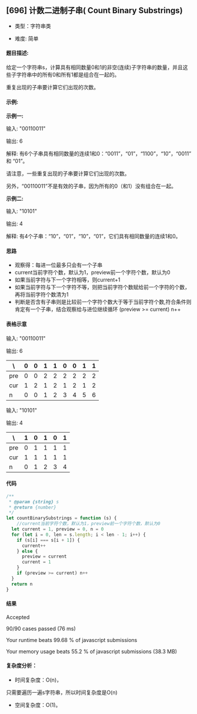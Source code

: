 
## [696] 计数二进制子串( Count Binary Substrings)

- 类型：字符串类

- 难度: 简单

#### 题目描述:

给定一个字符串s，计算具有相同数量0和1的非空(连续)子字符串的数量，并且这些子字符串中的所有0和所有1都是组合在一起的。

重复出现的子串要计算它们出现的次数。


#### 示例:

**示例一:**

输入: "00110011"

输出: 6

解释: 有6个子串具有相同数量的连续1和0：“0011”，“01”，“1100”，“10”，“0011” 和 “01”。

请注意，一些重复出现的子串要计算它们出现的次数。

另外，“00110011”不是有效的子串，因为所有的0（和1）没有组合在一起。

**示例二:**

输入: "10101"

输出: 4

解释: 有4个子串：“10”，“01”，“10”，“01”，它们具有相同数量的连续1和0。

#### 思路

- 观察得：每进一位最多只会有一个子串
- current当前字符个数，默认为1，preview前一个字符个数，默认为0
- 如果当前字符与下一个字符相等，则current+1
- 如果当前字符与下一个字符不等，则把当前字符个数赋给前一个字符的个数，再将当前字符个数清为1
- 判断是否含有子串则是比较前一个字符个数大于等于当前字符个数,符合条件则肯定有一个子串，结合观察给与进位继续循环 (preview >= current) n++


#### 表格示意

输入: "00110011"

输出: 6


| \   | 0 | 0 | 1 | 1 | 0 | 0 | 1 | 1 |   
| -   | - | - | - | - | - | - | - | - |
| pre | 0 | 0 | 2 | 2 | 2 | 2 | 2  |2 |
| cur | 1 | 2 | 1 | 2 | 1 | 2 | 1 | 2 |
| n   | 0 | 0 | 1 | 2 | 3 | 4 | 5 | 6 |

输入: "10101"

输出: 4

| \   | 1 | 0 | 1 | 0 | 1 |
| -   | - | - | - | - | - | 
| pre | 0 | 1 | 1 | 1 | 1 | 
| cur | 1 | 1 | 1 | 1 | 1 | 
| n   | 0 | 1 | 2 | 3 | 4 | 

#### 代码

```javascript
/**
 * @param {string} s
 * @return {number}
 */
let countBinarySubstrings = function (s) {
    //current当前字符个数，默认为1，preview前一个字符个数，默认为0
  let current = 1, preview = 0, n = 0
  for (let i = 0, len = s.length; i < len - 1; i++) {
    if (s[i] === s[i + 1]) {
      current++
    } else {
      preview = current
      current = 1
    }
    if (preview >= current) n++
  }
  return n
}
```

#### 结果

Accepted

90/90 cases passed (76 ms)

Your runtime beats 99.68 % of javascript submissions

Your memory usage beats 55.2 % of javascript submissions (38.3 MB)

#### 复杂度分析：

- 时间复杂度：O(n)，

只需要遍历一遍s字符串，所以时间复杂度是O(n)

- 空间复杂度：O(1)。


<!--[Blog](https://blog.lailailee.com/2019/09/20/2019-09-20-%E7%AE%97%E6%B3%95-[1]%20%E4%B8%A4%E6%95%B0%E4%B9%8B%E5%92%8C/)-->